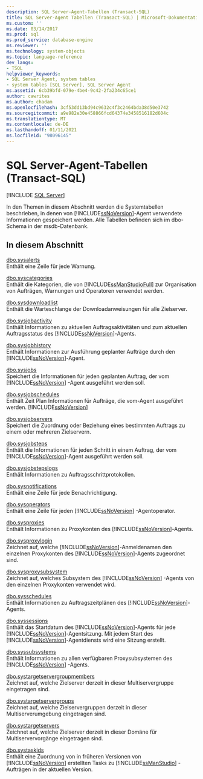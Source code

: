 ```yaml
---
description: SQL Server-Agent-Tabellen (Transact-SQL)
title: SQL Server-Agent Tabellen (Transact-SQL) | Microsoft-Dokumentation
ms.custom: ''
ms.date: 03/14/2017
ms.prod: sql
ms.prod_service: database-engine
ms.reviewer: ''
ms.technology: system-objects
ms.topic: language-reference
dev_langs:
- TSQL
helpviewer_keywords:
- SQL Server Agent, system tables
- system tables [SQL Server], SQL Server Agent
ms.assetid: 6cb39bfd-079e-4be4-9c42-2fa234c65ce1
author: cawrites
ms.author: chadam
ms.openlocfilehash: 3cf53dd13bd94c9632c4f3c2464bda38d50e3742
ms.sourcegitcommit: a9e982e30e458866fcd64374e3458516182d604c
ms.translationtype: MT
ms.contentlocale: de-DE
ms.lasthandoff: 01/11/2021
ms.locfileid: "98096145"
---
```

# <a name="sql-server-agent-tables-transact-sql"></a>SQL Server-Agent-Tabellen (Transact-SQL)
[!INCLUDE [SQL Server](../../includes/applies-to-version/sqlserver.md)]

  In den Themen in diesem Abschnitt werden die Systemtabellen beschrieben, in denen von [!INCLUDE[ssNoVersion](../../includes/ssnoversion-md.md)]-Agent verwendete Informationen gespeichert werden. Alle Tabellen befinden sich im dbo-Schema in der msdb-Datenbank.  
  
## <a name="in-this-section"></a>In diesem Abschnitt  
 [dbo.sysalerts](../../relational-databases/system-tables/dbo-sysalerts-transact-sql.md)  
 Enthält eine Zeile für jede Warnung.  
  
 [dbo.syscategories](../../relational-databases/system-tables/dbo-syscategories-transact-sql.md)  
 Enthält die Kategorien, die von [!INCLUDE[ssManStudioFull](../../includes/ssmanstudiofull-md.md)] zur Organisation von Aufträgen, Warnungen und Operatoren verwendet werden.  
  
 [dbo.sysdownloadlist](../../relational-databases/system-tables/dbo-sysdownloadlist-transact-sql.md)  
 Enthält die Warteschlange der Downloadanweisungen für alle Zielserver.  
  
 [dbo.sysjobactivity](../../relational-databases/system-tables/dbo-sysjobactivity-transact-sql.md)  
 Enthält Informationen zu aktuellen Auftragsaktivitäten und zum aktuellen Auftragsstatus des [!INCLUDE[ssNoVersion](../../includes/ssnoversion-md.md)]-Agents.  
  
 [dbo.sysjobhistory](../../relational-databases/system-tables/dbo-sysjobhistory-transact-sql.md)  
 Enthält Informationen zur Ausführung geplanter Aufträge durch den [!INCLUDE[ssNoVersion](../../includes/ssnoversion-md.md)]-Agent.  
  
 [dbo.sysjobs](../../relational-databases/system-tables/dbo-sysjobs-transact-sql.md)  
 Speichert die Informationen für jeden geplanten Auftrag, der vom [!INCLUDE[ssNoVersion](../../includes/ssnoversion-md.md)] -Agent ausgeführt werden soll.  
  
 [dbo.sysjobschedules](../../relational-databases/system-tables/dbo-sysjobschedules-transact-sql.md)  
 Enthält Zeit Plan Informationen für Aufträge, die vom-Agent ausgeführt werden. [!INCLUDE[ssNoVersion](../../includes/ssnoversion-md.md)]  
  
 [dbo.sysjobservers](../../relational-databases/system-tables/dbo-sysjobservers-transact-sql.md)  
 Speichert die Zuordnung oder Beziehung eines bestimmten Auftrags zu einem oder mehreren Zielservern.  
  
 [dbo.sysjobsteps](../../relational-databases/system-tables/dbo-sysjobsteps-transact-sql.md)  
 Enthält die Informationen für jeden Schritt in einem Auftrag, der vom [!INCLUDE[ssNoVersion](../../includes/ssnoversion-md.md)]-Agent ausgeführt werden soll.  
  
 [dbo.sysjobstepslogs](../../relational-databases/system-tables/dbo-sysjobstepslogs-transact-sql.md)  
 Enthält Informationen zu Auftragsschrittprotokollen.  
  
 [dbo.sysnotifications](../../relational-databases/system-tables/dbo-sysnotifications-transact-sql.md)  
 Enthält eine Zeile für jede Benachrichtigung.  
  
 [dbo.sysoperators](../../relational-databases/system-tables/dbo-sysoperators-transact-sql.md)  
 Enthält eine Zeile für jeden [!INCLUDE[ssNoVersion](../../includes/ssnoversion-md.md)] -Agentoperator.  
  
 [dbo.sysproxies](../../relational-databases/system-tables/dbo-sysproxies-transact-sql.md)  
 Enthält Informationen zu Proxykonten des [!INCLUDE[ssNoVersion](../../includes/ssnoversion-md.md)]-Agents.  
  
 [dbo.sysproxylogin](../../relational-databases/system-tables/dbo-sysproxylogin-transact-sql.md)  
 Zeichnet auf, welche [!INCLUDE[ssNoVersion](../../includes/ssnoversion-md.md)]-Anmeldenamen den einzelnen Proxykonten des [!INCLUDE[ssNoVersion](../../includes/ssnoversion-md.md)]-Agents zugeordnet sind.  
  
 [dbo.sysproxysubsystem](../../relational-databases/system-tables/dbo-sysproxysubsystem-transact-sql.md)  
 Zeichnet auf, welches Subsystem des [!INCLUDE[ssNoVersion](../../includes/ssnoversion-md.md)] -Agents von den einzelnen Proxykonten verwendet wird.  
  
 [dbo.sysschedules](../../relational-databases/system-tables/dbo-sysschedules-transact-sql.md)  
 Enthält Informationen zu Auftragszeitplänen des [!INCLUDE[ssNoVersion](../../includes/ssnoversion-md.md)]-Agents.  
  
 [dbo.syssessions](../../relational-databases/system-tables/dbo-syssessions-transact-sql.md)  
 Enthält das Startdatum des [!INCLUDE[ssNoVersion](../../includes/ssnoversion-md.md)]-Agents für jede [!INCLUDE[ssNoVersion](../../includes/ssnoversion-md.md)]-Agentsitzung. Mit jedem Start des [!INCLUDE[ssNoVersion](../../includes/ssnoversion-md.md)]-Agentdiensts wird eine Sitzung erstellt.  
  
 [dbo.syssubsystems](../../relational-databases/system-tables/dbo-sysproxysubsystem-transact-sql.md)  
 Enthält Informationen zu allen verfügbaren Proxysubsystemen des [!INCLUDE[ssNoVersion](../../includes/ssnoversion-md.md)] -Agents.  
  
 [dbo.systargetservergroupmembers](../../relational-databases/system-tables/dbo-systargetservergroupmembers-transact-sql.md)  
 Zeichnet auf, welche Zielserver derzeit in dieser Multiservergruppe eingetragen sind.  
  
 [dbo.systargetservergroups](../../relational-databases/system-tables/dbo-systargetservergroups-transact-sql.md)  
 Zeichnet auf, welche Zielservergruppen derzeit in dieser Multiserverumgebung eingetragen sind.  
  
 [dbo.systargetservers](../../relational-databases/system-tables/dbo-systargetservers-transact-sql.md)  
 Zeichnet auf, welche Zielserver derzeit in dieser Domäne für Multiservervorgänge eingetragen sind.  
  
 [dbo.systaskids](../../relational-databases/system-tables/dbo-systaskids-transact-sql.md)  
 Enthält eine Zuordnung von in früheren Versionen von [!INCLUDE[ssNoVersion](../../includes/ssnoversion-md.md)] erstellten Tasks zu [!INCLUDE[ssManStudio](../../includes/ssmanstudio-md.md)] -Aufträgen in der aktuellen Version.  
  
  
